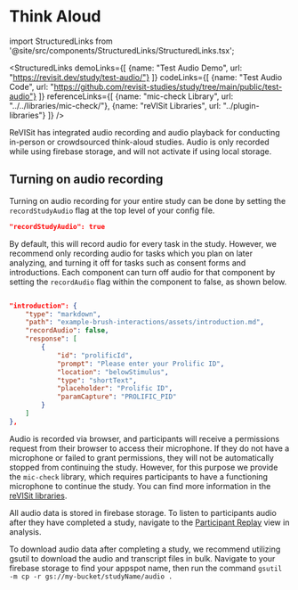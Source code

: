 # Think Aloud

import StructuredLinks from '@site/src/components/StructuredLinks/StructuredLinks.tsx';

<StructuredLinks
    demoLinks={[
      {name: "Test Audio Demo", url: "https://revisit.dev/study/test-audio/"}
    ]}
    codeLinks={[
      {name: "Test Audio Code", url: "https://github.com/revisit-studies/study/tree/main/public/test-audio"}
    ]}
    referenceLinks={[
        {name: "mic-check Library", url: "../../libraries/mic-check/"},
        {name: "reVISit Libraries", url: "../plugin-libraries"}
    ]}
/>

ReVISit has integrated audio recording and audio playback for conducting in-person or crowdsourced think-aloud studies. Audio is only recorded while using firebase storage, and will not activate if using local storage. 

## Turning on audio recording 

Turning on audio recording for your entire study can be done by setting the `recordStudyAudio` flag at the top level of your config file.
```json 
"recordStudyAudio": true
```

By default, this will record audio for every task in the study. However, we recommend only recording audio for tasks which you plan on later analyzing, and turning it off for tasks such as consent forms and introductions. Each component can turn off audio for that component by setting the `recordAudio` flag within the component to false, as shown below. 

```json

"introduction": {
    "type": "markdown",
    "path": "example-brush-interactions/assets/introduction.md",
    "recordAudio": false,
    "response": [
        {
            "id": "prolificId",
            "prompt": "Please enter your Prolific ID",
            "location": "belowStimulus",
            "type": "shortText",
            "placeholder": "Prolific ID",
            "paramCapture": "PROLIFIC_PID"
        }
    ]
},
```

Audio is recorded via browser, and participants will receive a permissions request from their browser to access their microphone. If they do not have a microphone or failed to grant permissions, they will not be automatically stopped from continuing the study. However, for this purpose we provide the `mic-check` library, which requires participants to have a functioning microphone to continue the study. You can find more information in the [reVISit libraries](./plugin-libraries.md).

All audio data is stored in firebase storage. To listen to participants audio after they have completed a study, navigate to the [Participant Replay](../analysis/participant-replay.md) view in analysis. 

To download audio data after completing a study, we recommend utilizing gsutil to download the audio and transcript files in bulk. Navigate to your firebase storage to find your appspot name, then run the command `gsutil -m cp -r gs://my-bucket/studyName/audio .`

